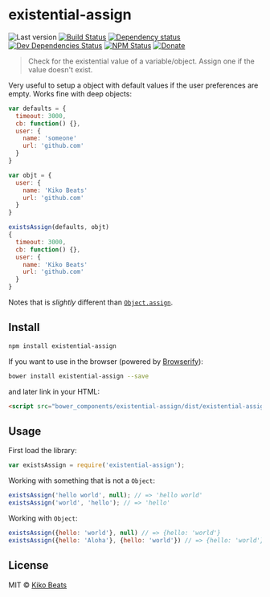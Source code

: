 # existential-assign

![Last version](https://img.shields.io/github/tag/Kikobeats/existential-assign.svg?style=flat-square)
[![Build Status](http://img.shields.io/travis/Kikobeats/existential-assign/master.svg?style=flat-square)](https://travis-ci.org/Kikobeats/existential-assign)
[![Dependency status](http://img.shields.io/david/Kikobeats/existential-assign.svg?style=flat-square)](https://david-dm.org/Kikobeats/existential-assign)
[![Dev Dependencies Status](http://img.shields.io/david/dev/Kikobeats/existential-assign.svg?style=flat-square)](https://david-dm.org/Kikobeats/existential-assign#info=devDependencies)
[![NPM Status](http://img.shields.io/npm/dm/existential-assign.svg?style=flat-square)](https://www.npmjs.org/package/existential-assign)
[![Donate](https://img.shields.io/badge/donate-paypal-blue.svg?style=flat-square)](https://paypal.me/kikobeats)

> Check for the existential value of a variable/object. Assign one if the value doesn't exist.

Very useful to setup a object with default values if the user preferences are empty. Works fine with deep objects:

```js
var defaults = {
  timeout: 3000,
  cb: function() {},
  user: {
    name: 'someone'
    url: 'github.com'
  }
}

var objt = {
  user: {
    name: 'Kiko Beats'
    url: 'github.com'
  }
}

existsAssign(defaults, objt)
{
  timeout: 3000,
  cb: function() {},
  user: {
    name: 'Kiko Beats'
    url: 'github.com'
  }
}
```

Notes that is *slightly* different than [`Object.assign`](https://developer.mozilla.org/en-US/docs/Web/JavaScript/Reference/Global_Objects/Object/assign).

## Install

```bash
npm install existential-assign
```

If you want to use in the browser (powered by [Browserify](http://browserify.org/)):

```bash
bower install existential-assign --save
```

and later link in your HTML:

```html
<script src="bower_components/existential-assign/dist/existential-assign.js"></script>
```

## Usage

First load the library:

```js
var existsAssign = require('existential-assign');
```

Working with something that is not a `Object`:

```js
existsAssign('hello world', null); // => 'hello world'
existsAssign('world', 'hello'); // => 'hello'
```

Working with `Object`:

```js
existsAssign({hello: 'world'}, null) // => {hello: 'world'}
existsAssign({hello: 'Aloha'}, {hello: 'world'}) // => {hello: 'world'}
```

## License

MIT © [Kiko Beats](http://www.kikobeats.com)
